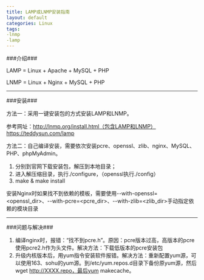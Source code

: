 ```yaml
---
title: LAMP或LNMP安装指南
layout: default
categories: Linux
tags: 
-lnmp
-lamp
---
```


###介绍###

LAMP = Linux + Apache + MySQL + PHP

LNMP = Linux + Nginx + MySQL + PHP

----------
###安装###

方法一：采用一键安装包的方式安装LAMP和LNMP。

   参考网址：http://lnmp.org/install.html（包含LAMP和LNMP） 
https://teddysun.com/lamp

方法二：自己编译安装，需要依次安装pcre、openssl、zlib、nginx、MySQL、PHP、phpMyAdmin。

1. 分别到官网下载安装包，解压到本地目录；
2. 进入解压缩目录，执行./configure，（openssl执行./config）
3. make & make install

安装Nginx时如果找不到依赖的模板，需要使用--with-openssl=<openssl_dir>、--with-pcre=<pcre_dir>、--with-zlib=<zlib_dir>手动指定依赖的模块目录

----------
###问题与解决###

1. 编译nginx时，报错：“找不到pcre.h”。原因：pcre版本过高，高版本的pcre使用pcre2.h作为头文件。解决方法：下载低版本的pcre安装包
2. 升级内核版本后，用yum指令安装软件报错。解决方法：重新配置yum源，可以使用163、sohu的yum源。到/etc/yum.repos.d目录下备份原yum源，然后wget http://XXXX.repo，最后yum makecache。